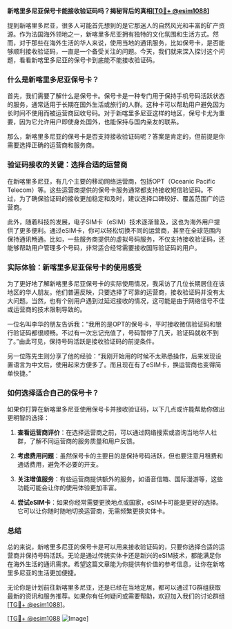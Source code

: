 **新喀里多尼亚保号卡能接收验证码吗？揭秘背后的真相[[TG💪+ @esim1088](https://t.me/s/esim1088)]**

提到新喀里多尼亚，很多人可能首先想到的是它那迷人的自然风光和丰富的矿产资源。作为法国海外领地之一，新喀里多尼亚拥有独特的文化氛围和生活方式。然而，对于那些在海外生活的华人来说，使用当地的通讯服务，比如保号卡，是否能够顺利接收验证码，一直是一个备受关注的问题。今天，我们就来深入探讨这个问题，看看新喀里多尼亚的保号卡到底能不能接收验证码。

### 什么是新喀里多尼亚保号卡？

首先，我们需要了解什么是保号卡。保号卡是一种专门用于保持手机号码活跃状态的服务，通常适用于长期在国外生活或旅行的人群。这种卡可以帮助用户避免因为长时间不使用而被运营商回收号码。对于新喀里多尼亚这样的地区，保号卡尤为重要，因为它允许用户即使身处国外，也能保持与国内亲友的联系。

那么，新喀里多尼亚的保号卡是否支持接收验证码呢？答案是肯定的，但前提是你需要选择正确的运营商和服务商。

### 验证码接收的关键：选择合适的运营商

在新喀里多尼亚，有几个主要的移动网络运营商，包括OPT（Oceanic Pacific Telecom）等。这些运营商提供的保号卡服务通常都支持接收短信验证码。不过，为了确保验证码的接收更加稳定和及时，建议选择口碑较好、覆盖范围广的运营商。

此外，随着科技的发展，电子SIM卡（eSIM）技术逐渐普及，这也为海外用户提供了更多便利。通过eSIM卡，你可以轻松切换不同的运营商，甚至在全球范围内保持通讯畅通。比如，一些服务商提供的虚拟号码服务，不仅支持接收验证码，还能够帮助用户管理多个号码，非常适合经常需要接收国际验证码的用户。

### 实际体验：新喀里多尼亚保号卡的使用感受

为了更好地了解新喀里多尼亚保号卡的实际使用情况，我采访了几位长期居住在该地区的华人朋友。他们普遍反映，只要选择了可靠的运营商，接收验证码并没有太大问题。当然，也有个别用户遇到过延迟接收的情况，这可能是由于网络信号不佳或运营商的技术限制导致的。

一位名叫李华的朋友告诉我：“我用的是OPT的保号卡，平时接收微信验证码和银行验证码都很顺畅。不过有一次忘记充值了，号码暂停了几天，验证码就收不到了。”由此可见，保持号码活跃是接收验证码的前提条件。

另一位陈先生则分享了他的经验：“我刚开始用的时候不太熟悉操作，后来发现设置语言为中文后，使用起来方便多了。而且现在有了eSIM卡，换运营商也变得简单快捷。”

### 如何选择适合自己的保号卡？

如果你打算在新喀里多尼亚使用保号卡并接收验证码，以下几点或许能帮助你做出更明智的选择：

1. **查看运营商评价**：在选择运营商之前，可以通过网络搜索或咨询当地华人社群，了解不同运营商的服务质量和用户反馈。
   
2. **考虑费用问题**：虽然保号卡的主要目的是保持号码活跃，但也要注意月租费和通话费用，避免不必要的开支。

3. **关注增值服务**：有些运营商提供额外的服务，如语音信箱、国际漫游等，这些功能可能会让你的使用体验更加丰富。

4. **尝试eSIM卡**：如果你经常需要更换地点或国家，eSIM卡可能是更好的选择。它可以让你随时随地切换运营商，无需频繁更换实体卡。

### 总结

总的来说，新喀里多尼亚的保号卡是可以用来接收验证码的，只要你选择合适的运营商并保持号码活跃。无论是通过传统实体卡还是新兴的eSIM技术，都能满足你在海外生活的通讯需求。希望这篇文章能为你提供有价值的参考信息，让你在新喀里多尼亚的生活更加便捷。

无论你是计划前往新喀里多尼亚，还是已经在当地定居，都可以通过TG群组获取最新的资讯和服务推荐。如果你有任何疑问或需要帮助，欢迎加入我们的讨论群组[[TG💪+ @esim1088](https://t.me/s/esim1088)]。

[[TG💪+ @esim1088](https://t.me/s/esim1088) ![Image](https://i.postimg.cc/4NQfJmqS/Snipaste-2025-05-13-00-14-12.png)]